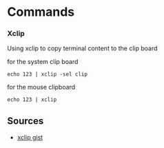 # Commands

### Xclip

Using xclip to copy terminal content to the clip board

for the system clip board

```
echo 123 | xclip -sel clip
```

for the mouse clipboard

```
echo 123 | xclip
```

## Sources

- [xclip gist](https://gist.github.com/Brainiarc7/f5eb9a91973b62a0f71b4c4c6fbb9e03)
